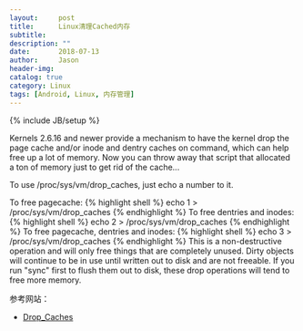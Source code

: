 ```yaml
---
layout:     post
title:      Linux清理Cached内存
subtitle:   
description: ""
date:       2018-07-13
author:     Jason
header-img:
catalog: true
category: Linux
tags: [Android, Linux, 内存管理]
---
```

{% include JB/setup %}

Kernels 2.6.16 and newer provide a mechanism to have the kernel drop the page cache and/or inode and dentry caches on command, which can help free up a lot of memory. Now you can throw away that script that allocated a ton of memory just to get rid of the cache...

To use /proc/sys/vm/drop_caches, just echo a number to it.

To free pagecache:
{% highlight shell %}
echo 1 > /proc/sys/vm/drop_caches
{% endhighlight %}
To free dentries and inodes:
{% highlight shell %}
echo 2 > /proc/sys/vm/drop_caches
{% endhighlight %}
To free pagecache, dentries and inodes:
{% highlight shell %}
echo 3 > /proc/sys/vm/drop_caches
{% endhighlight %}
This is a non-destructive operation and will only free things that are completely unused. Dirty objects will continue to be in use until written out to disk and are not freeable. If you run "sync" first to flush them out to disk, these drop operations will tend to free more memory.

参考网站：
* [Drop_Caches](https://linux-mm.org/Drop_Caches)
